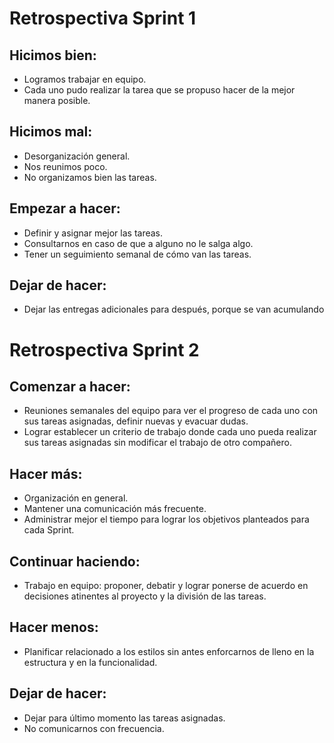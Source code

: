 # Retrospectiva Sprint 1

## Hicimos bien:

- Logramos trabajar en equipo.
- Cada uno pudo realizar la tarea que se propuso hacer de la mejor manera posible.

## Hicimos mal:

- Desorganización general.
- Nos reunimos poco.
- No organizamos bien las tareas.

## Empezar a hacer:

- Definir y asignar mejor las tareas. 
- Consultarnos en caso de que a alguno no le salga algo.
- Tener un seguimiento semanal de cómo van las tareas.

## Dejar de hacer:

- Dejar las entregas adicionales para después, porque se van acumulando



# Retrospectiva Sprint 2

## Comenzar a hacer: 
- Reuniones semanales del equipo para ver el progreso de cada uno con sus tareas asignadas, definir nuevas y evacuar dudas.
- Lograr establecer un criterio de trabajo donde cada uno pueda realizar sus tareas asignadas sin modificar el trabajo de otro compañero.

## Hacer más:
- Organización en general.
- Mantener una comunicación más frecuente.
- Administrar mejor el tiempo para lograr los objetivos planteados para cada Sprint.

## Continuar haciendo:
- Trabajo en equipo: proponer, debatir y lograr ponerse de acuerdo en decisiones atinentes al proyecto y la división de las tareas.

## Hacer menos:
- Planificar relacionado a los estilos sin antes enforcarnos de lleno en la estructura y en la funcionalidad.

## Dejar de hacer:
- Dejar para último momento las tareas asignadas.
- No comunicarnos con frecuencia.

